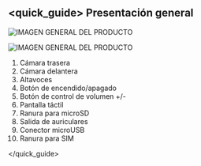 ## <quick_guide> Presentación general

![IMAGEN GENERAL DEL PRODUCTO](
http://static.energysistem.com/images/manuals/39789/5411d638e3b14.jpg)

![IMAGEN GENERAL DEL PRODUCTO](
http://static.energysistem.com/images/manuals/39789/5411d64e70ec4.jpg)

1. Cámara trasera
2. Cámara delantera
3. Altavoces
4. Botón de encendido/apagado
5. Botón de control de volumen +/-
6. Pantalla táctil
7. Ranura para microSD
8. Salida de auriculares
9. Conector microUSB
10. Ranura para SIM

</quick_guide>
